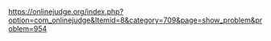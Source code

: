 https://onlinejudge.org/index.php?option=com_onlinejudge&Itemid=8&category=709&page=show_problem&problem=954